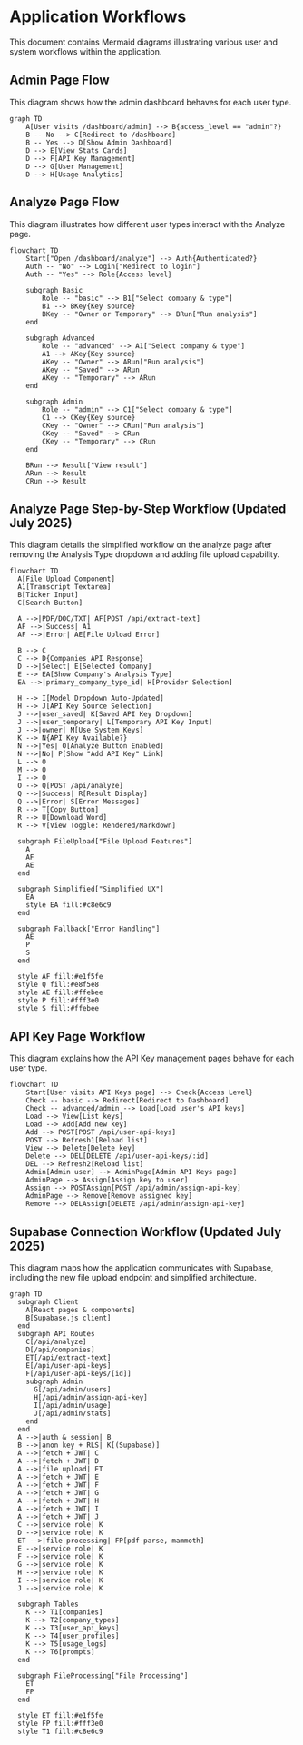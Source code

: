 # Application Workflows

This document contains Mermaid diagrams illustrating various user and system workflows within the application.

## Admin Page Flow

This diagram shows how the admin dashboard behaves for each user type.

```mermaid
graph TD
    A[User visits /dashboard/admin] --> B{access_level == "admin"?}
    B -- No --> C[Redirect to /dashboard]
    B -- Yes --> D[Show Admin Dashboard]
    D --> E[View Stats Cards]
    D --> F[API Key Management]
    D --> G[User Management]
    D --> H[Usage Analytics]
```

## Analyze Page Flow

This diagram illustrates how different user types interact with the Analyze page.

```mermaid
flowchart TD
    Start["Open /dashboard/analyze"] --> Auth{Authenticated?}
    Auth -- "No" --> Login["Redirect to login"]
    Auth -- "Yes" --> Role{Access level}

    subgraph Basic
        Role -- "basic" --> B1["Select company & type"]
        B1 --> BKey{Key source}
        BKey -- "Owner or Temporary" --> BRun["Run analysis"]
    end

    subgraph Advanced
        Role -- "advanced" --> A1["Select company & type"]
        A1 --> AKey{Key source}
        AKey -- "Owner" --> ARun["Run analysis"]
        AKey -- "Saved" --> ARun
        AKey -- "Temporary" --> ARun
    end

    subgraph Admin
        Role -- "admin" --> C1["Select company & type"]
        C1 --> CKey{Key source}
        CKey -- "Owner" --> CRun["Run analysis"]
        CKey -- "Saved" --> CRun
        CKey -- "Temporary" --> CRun
    end

    BRun --> Result["View result"]
    ARun --> Result
    CRun --> Result
```

## Analyze Page Step-by-Step Workflow (Updated July 2025)

This diagram details the simplified workflow on the analyze page after removing the Analysis Type dropdown and adding file upload capability.

```mermaid
flowchart TD
  A[File Upload Component]
  A1[Transcript Textarea]
  B[Ticker Input]
  C[Search Button]
  
  A -->|PDF/DOC/TXT| AF[POST /api/extract-text]
  AF -->|Success| A1
  AF -->|Error| AE[File Upload Error]
  
  B --> C
  C --> D{Companies API Response}
  D -->|Select| E[Selected Company]
  E --> EA[Show Company's Analysis Type]
  EA -->|primary_company_type_id| H[Provider Selection]
  
  H --> I[Model Dropdown Auto-Updated]
  H --> J[API Key Source Selection]
  J -->|user_saved| K[Saved API Key Dropdown]
  J -->|user_temporary| L[Temporary API Key Input]
  J -->|owner| M[Use System Keys]
  K --> N{API Key Available?}
  N -->|Yes| O[Analyze Button Enabled]
  N -->|No| P[Show "Add API Key" Link]
  L --> O
  M --> O
  I --> O
  O --> Q[POST /api/analyze]
  Q -->|Success| R[Result Display]
  Q -->|Error| S[Error Messages]
  R --> T[Copy Button]
  R --> U[Download Word]
  R --> V[View Toggle: Rendered/Markdown]
  
  subgraph FileUpload["File Upload Features"]
    A
    AF
    AE
  end
  
  subgraph Simplified["Simplified UX"]
    EA
    style EA fill:#c8e6c9
  end
  
  subgraph Fallback["Error Handling"]
    AE
    P
    S
  end
  
  style AF fill:#e1f5fe
  style Q fill:#e8f5e8
  style AE fill:#ffebee
  style P fill:#fff3e0
  style S fill:#ffebee
```

## API Key Page Workflow

This diagram explains how the API Key management pages behave for each user type.

```mermaid
flowchart TD
    Start[User visits API Keys page] --> Check{Access Level}
    Check -- basic --> Redirect[Redirect to Dashboard]
    Check -- advanced/admin --> Load[Load user's API keys]
    Load --> View[List keys]
    Load --> Add[Add new key]
    Add --> POST[POST /api/user-api-keys]
    POST --> Refresh1[Reload list]
    View --> Delete[Delete key]
    Delete --> DEL[DELETE /api/user-api-keys/:id]
    DEL --> Refresh2[Reload list]
    Admin[Admin user] --> AdminPage[Admin API Keys page]
    AdminPage --> Assign[Assign key to user]
    Assign --> POSTAssign[POST /api/admin/assign-api-key]
    AdminPage --> Remove[Remove assigned key]
    Remove --> DELAssign[DELETE /api/admin/assign-api-key]
```

## Supabase Connection Workflow (Updated July 2025)

This diagram maps how the application communicates with Supabase, including the new file upload endpoint and simplified architecture.

```mermaid
graph TD
  subgraph Client
    A[React pages & components]
    B[Supabase.js client]
  end
  subgraph API Routes
    C[/api/analyze]
    D[/api/companies]
    ET[/api/extract-text]
    E[/api/user-api-keys]
    F[/api/user-api-keys/[id]]
    subgraph Admin
      G[/api/admin/users]
      H[/api/admin/assign-api-key]
      I[/api/admin/usage]
      J[/api/admin/stats]
    end
  end
  A -->|auth & session| B
  B -->|anon key + RLS| K[(Supabase)]
  A -->|fetch + JWT| C
  A -->|fetch + JWT| D
  A -->|file upload| ET
  A -->|fetch + JWT| E
  A -->|fetch + JWT| F
  A -->|fetch + JWT| G
  A -->|fetch + JWT| H
  A -->|fetch + JWT| I
  A -->|fetch + JWT| J
  C -->|service role| K
  D -->|service role| K
  ET -->|file processing| FP[pdf-parse, mammoth]
  E -->|service role| K
  F -->|service role| K
  G -->|service role| K
  H -->|service role| K
  I -->|service role| K
  J -->|service role| K
  
  subgraph Tables
    K --> T1[companies]
    K --> T2[company_types]
    K --> T3[user_api_keys]
    K --> T4[user_profiles]
    K --> T5[usage_logs]
    K --> T6[prompts]
  end
  
  subgraph FileProcessing["File Processing"]
    ET
    FP
  end
  
  style ET fill:#e1f5fe
  style FP fill:#fff3e0
  style T1 fill:#c8e6c9
```
